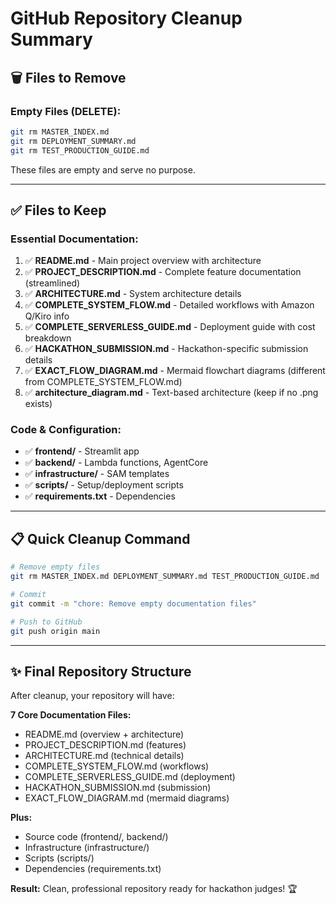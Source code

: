 # GitHub Repository Cleanup Summary

## 🗑️ Files to Remove

### Empty Files (DELETE):
```bash
git rm MASTER_INDEX.md
git rm DEPLOYMENT_SUMMARY.md  
git rm TEST_PRODUCTION_GUIDE.md
```

These files are empty and serve no purpose.

---

## ✅ Files to Keep

### Essential Documentation:
1. ✅ **README.md** - Main project overview with architecture
2. ✅ **PROJECT_DESCRIPTION.md** - Complete feature documentation (streamlined)
3. ✅ **ARCHITECTURE.md** - System architecture details
4. ✅ **COMPLETE_SYSTEM_FLOW.md** - Detailed workflows with Amazon Q/Kiro info
5. ✅ **COMPLETE_SERVERLESS_GUIDE.md** - Deployment guide with cost breakdown
6. ✅ **HACKATHON_SUBMISSION.md** - Hackathon-specific submission details
7. ✅ **EXACT_FLOW_DIAGRAM.md** - Mermaid flowchart diagrams (different from COMPLETE_SYSTEM_FLOW.md)
8. ✅ **architecture_diagram.md** - Text-based architecture (keep if no .png exists)

### Code & Configuration:
- ✅ **frontend/** - Streamlit app
- ✅ **backend/** - Lambda functions, AgentCore
- ✅ **infrastructure/** - SAM templates
- ✅ **scripts/** - Setup/deployment scripts
- ✅ **requirements.txt** - Dependencies

---

## 📋 Quick Cleanup Command

```bash
# Remove empty files
git rm MASTER_INDEX.md DEPLOYMENT_SUMMARY.md TEST_PRODUCTION_GUIDE.md

# Commit
git commit -m "chore: Remove empty documentation files"

# Push to GitHub
git push origin main
```

---

## ✨ Final Repository Structure

After cleanup, your repository will have:

**7 Core Documentation Files:**
- README.md (overview + architecture)
- PROJECT_DESCRIPTION.md (features)
- ARCHITECTURE.md (technical details)
- COMPLETE_SYSTEM_FLOW.md (workflows)
- COMPLETE_SERVERLESS_GUIDE.md (deployment)
- HACKATHON_SUBMISSION.md (submission)
- EXACT_FLOW_DIAGRAM.md (mermaid diagrams)

**Plus:**
- Source code (frontend/, backend/)
- Infrastructure (infrastructure/)
- Scripts (scripts/)
- Dependencies (requirements.txt)

**Result:** Clean, professional repository ready for hackathon judges! 🏆
